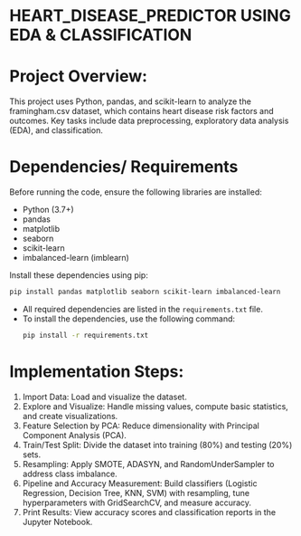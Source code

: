 # HEART_DISEASE_PREDICTOR USING EDA & CLASSIFICATION

# Project Overview:

This project uses Python, pandas, and scikit-learn to analyze the framingham.csv dataset, which contains heart disease risk factors and outcomes. Key tasks include data preprocessing, exploratory data analysis (EDA), and classification.

# Dependencies/ Requirements
Before running the code, ensure the following libraries are installed:
- Python (3.7+)
- pandas
- matplotlib
- seaborn
- scikit-learn
- imbalanced-learn (imblearn)

Install these dependencies using pip:
  ```bash
  pip install pandas matplotlib seaborn scikit-learn imbalanced-learn
  ```
- All required dependencies are listed in the `requirements.txt` file.
- To install the dependencies, use the following command:
  ```bash
  pip install -r requirements.txt
  ```
# Implementation Steps:

1) Import Data: Load and visualize the dataset.
2) Explore and Visualize: Handle missing values, compute basic statistics, and create visualizations.
3) Feature Selection by PCA: Reduce dimensionality with Principal Component Analysis (PCA).
4) Train/Test Split: Divide the dataset into training (80%) and testing (20%) sets.
5) Resampling: Apply SMOTE, ADASYN, and RandomUnderSampler to address class imbalance.
6) Pipeline and Accuracy Measurement: Build classifiers (Logistic Regression, Decision Tree, KNN, SVM) with resampling, tune hyperparameters with GridSearchCV, and measure accuracy.
7) Print Results: View accuracy scores and classification reports in the Jupyter Notebook.

